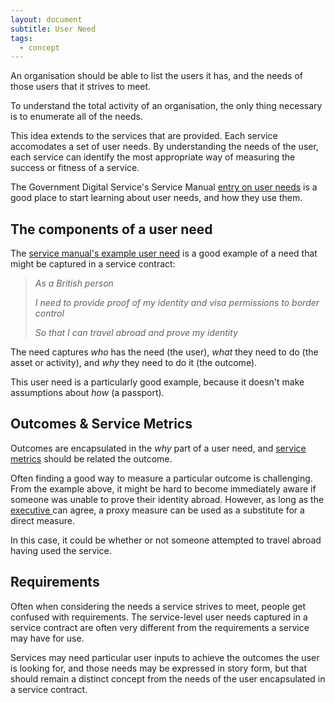 ```yaml
---
layout: document
subtitle: User Need
tags:
  - concept
---
```


An organisation should be able to list the users it has, and the needs of those users that it strives to meet.

To understand the total activity of an organisation, the only thing necessary is to enumerate all of the needs.

This idea extends to the services that are provided. Each service accomodates a set of user needs. By understanding the needs of the user, each service can identify the most appropriate way of measuring the success or fitness of a service.

The Government Digital Service's Service Manual [entry on user needs](https://www.gov.uk/service-manual/user-research/start-by-learning-user-needs) is a good place to start learning about user needs, and how they use them.

## The components of a user need

The [service manual's example user need](https://www.gov.uk/service-manual/user-research/start-by-learning-user-needs#writing-user-needs) is a good example of a need that might be captured in a service contract:

> _As a British person_
>
> _I need to provide proof of my identity and visa permissions to border control_
>
> _So that I can travel abroad and prove my identity_

The need captures _who_ has the need (the user), _what_ they need to do (the asset or activity), and _why_ they need to do it (the outcome).

This user need is a particularly good example, because it doesn't make assumptions about _how_ (a passport).

## Outcomes & Service Metrics

Outcomes are encapsulated in the _why_ part of a user need, and [service metrics](/measuring-service-performance/) should be related the outcome.

Often finding a good way to measure a particular outcome is challenging. From the example above, it might be hard to become immediately aware if someone was unable to prove their identity abroad. However, as long as the [executive ](/executive/)can agree, a proxy measure can be used as a substitute for a direct measure.

In this case, it could be whether or not someone attempted to travel abroad having used the service.

## Requirements

Often when considering the needs a service strives to meet, people get confused with requirements. The service-level user needs captured in a service contract are often very different from the requirements a service may have for use.

Services may need particular user inputs to achieve the outcomes the user is looking for, and those needs may be expressed in story form, but that should remain a distinct concept from the needs of the user encapsulated in a service contract.
